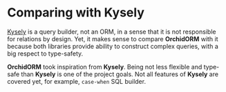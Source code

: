 <script setup>
  import { defineAsyncComponent } from 'vue';
  import { inBrowser } from 'vitepress';

  const CompareWithKysely = inBrowser
    ? defineAsyncComponent(() => import('../.vitepress/theme/components/CompareWithKysely.vue'))
    : () => null;
</script>

# Comparing with Kysely

[Kysely](https://kysely.dev/) is a query builder, not an ORM, in a sense that it is not responsible for relations by design.
Yet, it makes sense to compare **OrchidORM** with it because both libraries provide ability to construct complex queries,
with a big respect to type-safety.

**OrchidORM** took inspiration from **Kysely**. Being not less flexible and type-safe than **Kysely** is one of the project goals.
Not all features of **Kysely** are covered yet, for example, `case-when` SQL builder.

<CompareWithKysely />
